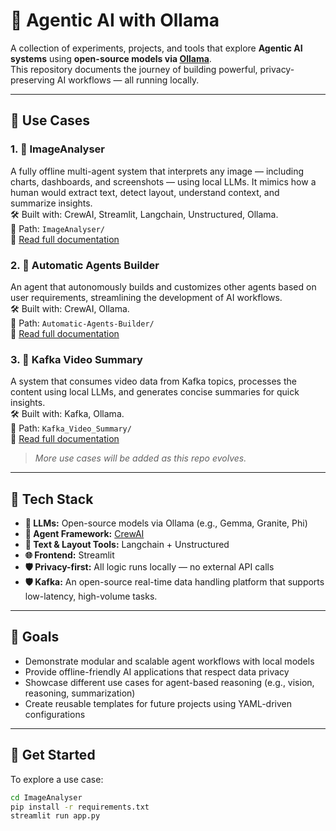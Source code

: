 # 🧠 Agentic AI with Ollama

A collection of experiments, projects, and tools that explore **Agentic AI systems** using **open-source models via [Ollama](https://ollama.com/)**.  
This repository documents the journey of building powerful, privacy-preserving AI workflows — all running locally.

---

## 🧪 Use Cases

### 1. 📸 ImageAnalyser  
A fully offline multi-agent system that interprets any image — including charts, dashboards, and screenshots — using local LLMs. It mimics how a human would extract text, detect layout, understand context, and summarize insights.  
🛠️ Built with: CrewAI, Streamlit, Langchain, Unstructured, Ollama.  
📂 Path: `ImageAnalyser/`  
🔗 [Read full documentation](ImageAnalyser/README.md)

### 2. 📸 Automatic Agents Builder

An agent that autonomously builds and customizes other agents based on user requirements, streamlining the development of AI workflows.  
🛠️ Built with: CrewAI, Ollama.  
📂 Path: `Automatic-Agents-Builder/`  
🔗 [Read full documentation](Automatic-Agents-Builder/README.md)

### 3. 📸 Kafka Video Summary

A system that consumes video data from Kafka topics, processes the content using local LLMs, and generates concise summaries for quick insights.  
🛠️ Built with: Kafka, Ollama.  
📂 Path: `Kafka_Video_Summary/`  
🔗 [Read full documentation](Kafka_Video_Summary/README.md)

> *More use cases will be added as this repo evolves.*

---

## 🔧 Tech Stack

- **🧠 LLMs:** Open-source models via Ollama (e.g., Gemma, Granite, Phi)
- **🧩 Agent Framework:** [CrewAI](https://docs.crewai.com/)
- **🔎 Text & Layout Tools:** Langchain + Unstructured
- **🌐 Frontend:** Streamlit
- **🛡️ Privacy-first:** All logic runs locally — no external API calls
- **🛡️ Kafka:** An open-source real-time data handling platform that supports low-latency, high-volume tasks.

---

## 📌 Goals

- Demonstrate modular and scalable agent workflows with local models  
- Provide offline-friendly AI applications that respect data privacy  
- Showcase different use cases for agent-based reasoning (e.g., vision, reasoning, summarization)  
- Create reusable templates for future projects using YAML-driven configurations  

---

## 🚀 Get Started

To explore a use case:

```bash
cd ImageAnalyser
pip install -r requirements.txt
streamlit run app.py
